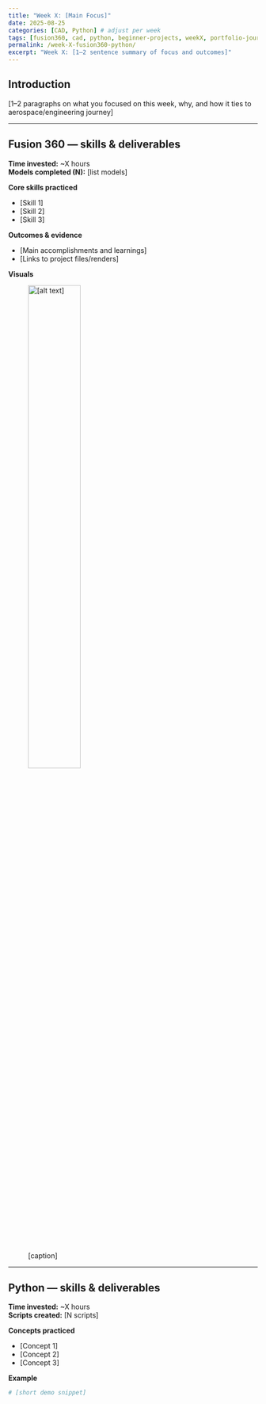 ```yaml
---
title: "Week X: [Main Focus]"
date: 2025-08-25
categories: [CAD, Python] # adjust per week
tags: [fusion360, cad, python, beginner-projects, weekX, portfolio-journey, aerospace-engineering]
permalink: /week-X-fusion360-python/
excerpt: "Week X: [1–2 sentence summary of focus and outcomes]"
---
```


## Introduction
[1–2 paragraphs on what you focused on this week, why, and how it ties to aerospace/engineering journey]

---

## Fusion 360 — skills & deliverables
**Time invested:** ~X hours  
**Models completed (N):** [list models]

**Core skills practiced**
- [Skill 1]  
- [Skill 2]  
- [Skill 3]  

**Outcomes & evidence**
- [Main accomplishments and learnings]  
- [Links to project files/renders]  

**Visuals**
<figure>
  <img src="/assets/images/[filename].png" alt="[alt text]" style="max-width:800px; width:50%; height:auto;">
  <figcaption>[caption]</figcaption>
</figure>

---

## Python — skills & deliverables
**Time invested:** ~X hours  
**Scripts created:** [N scripts]

**Concepts practiced**
- [Concept 1]  
- [Concept 2]  
- [Concept 3]  

**Example**
```python
# [short demo snippet]


